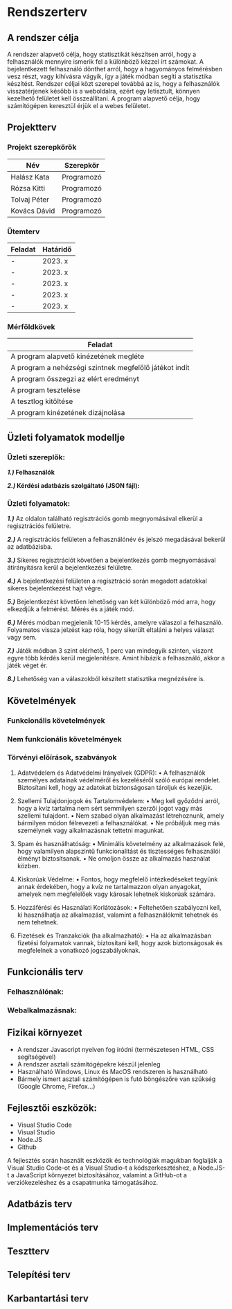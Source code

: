 # Rendszerterv

## A rendszer célja

A rendszer alapvető célja, hogy statisztikát készítsen arról, hogy a felhasználók mennyire ismerik fel a különböző kézzel írt számokat.
A bejelentkezett felhasználó dönthet arról, hogy a hagyományos felmérésben vesz részt, vagy kihívásra vágyik, így a játék módban segíti a statisztika készítést.
Rendszer céljai közt szerepel továbbá az is, hogy a felhasználók visszatérjenek később is a weboldalra, ezért egy letisztult, könnyen kezelhető felületet kell összeállítani.
A program alapvető célja, hogy számítógépen keresztül érjük el a webes felületet.

## Projektterv



### Projekt szerepkörök
| Név       | Szerepkör |
|-------------|-----------|
| Halász Kata | Programozó |
| Rózsa Kitti | Programozó |
| Tolvaj Péter | Programozó |
| Kovács Dávid  | Programozó |

### Ütemterv

| Feladat | Határidő |
|---------|----------|
| - | 2023. x |
| - | 2023. x |
| - | 2023. x |
| - | 2023. x |
| - | 2023. x |

### Mérföldkövek

| Feladat |
|---------|
| A program alapvető kinézetének megléte |
| A program a nehézségi szintnek megfelőlő játékot indít |
| A program összegzi az elért eredményt |
| A program tesztelése |
| A tesztlog kitöltése |
| A program kinézetének dizájnolása |

## Üzleti folyamatok modellje
### Üzleti szereplők:

 **_1.)_ Felhasználók**


 **_2.)_ Kérdési adatbázis szolgáltató (JSON fájl):**


### Üzleti folyamatok:

**_1.)_** Az oldalon található regisztrációs gomb megnyomásával elkerül a regisztrációs felületre.

**_2.)_** A regisztrációs felületen a felhasználónév és jelszó megadásával bekerül az adatbázisba.

**_3.)_** Sikeres regisztrációt követően a bejelentkezés gomb megnyomásával átirányításra kerül a bejelentkezési felületre.

**_4.)_** A bejelentkezési felületen a regisztráció során megadott adatokkal sikeres bejelentkezést hajt végre.

**_5.)_** Bejelentkezést követően lehetőség van két különböző mód arra, hogy elkezdjük a felmérést. Mérés és a játék mód.

**_6.)_** Mérés módban megjelenik 10-15 kérdés, amelyre válaszol a felhasználó. Folyamatos vissza jelzést kap róla, hogy sikerült eltaláni a helyes választ vagy sem.

**_7.)_** Játék módban 3 szint elérhető, 1 perc van mindegyik szinten, viszont egyre több kérdés kerül megjelenítésre. Amint hibázik a felhasználó, akkor a játék véget ér.

**_8.)_** Lehetőség van a válaszokból készített statisztika megnézésére is.


## Követelmények

### Funkcionális követelmények


### Nem funkcionális követelmények


### Törvényi előírások, szabványok

1.	Adatvédelem és Adatvédelmi Irányelvek (GDPR):
•	A felhasználók személyes adatainak védelméről és kezeléséről szóló európai rendelet. Biztosítani kell, hogy az adatokat biztonságosan tároljuk és kezeljük.

2.	Szellemi Tulajdonjogok és Tartalomvédelem:
•	Meg kell győződni arról, hogy a kvíz tartalma nem sért semmilyen szerzői jogot vagy más szellemi tulajdont.
•	Nem szabad olyan alkalmazást létrehoznunk, amely bármilyen módon félrevezeti a felhasználókat.
•	Ne próbáljuk meg más személynek vagy alkalmazásnak tettetni magunkat.

3.	Spam és használhatóság:
•	Minimális követelmény az alkalmazások felé, hogy valamilyen alapszintű funkcionalitást és tisztességes felhasználói élményt biztosítsanak.
•	Ne omoljon össze az alkalmazás használat közben.

4.	Kiskorúak Védelme:
•	Fontos, hogy megfelelő intézkedéseket tegyünk annak érdekében, hogy a kvíz ne tartalmazzon olyan anyagokat, amelyek nem megfelelőek vagy károsak lehetnek kiskorúak számára.

5.	Hozzáférési és Használati Korlátozások:
•	Feltehetően szabályozni kell, ki használhatja az alkalmazást, valamint a felhasználókmit tehetnek és nem tehetnek.

6.	Fizetések és Tranzakciók (ha alkalmazható):
•	Ha az alkalmazásban fizetési folyamatok vannak, biztosítani kell, hogy azok biztonságosak és megfelelnek a vonatkozó jogszabályoknak.

## Funkcionális terv


### Felhasználónak:


### Webalkalmazásnak:


## Fizikai környezet

- A rendszer Javascript nyelven fog íródni (természetesen HTML, CSS segítségével)
- A rendszer asztali számítógépekre készül jelenleg
- Használható Windows, Linux és MacOS rendszeren is használható
- Bármely ismert asztali számítógépen is futó böngészőre van szükség (Google Chrome, Firefox...)

## Fejlesztői eszközök:

  - Visual Studio Code
  - Visual Studio
  - Node.JS
  - Github

A fejlesztés során használt eszközök és technológiák magukban foglalják a Visual Studio Code-ot és a Visual Studio-t a kódszerkesztéshez, a Node.JS-t a JavaScript környezet biztosításához, valamint a GitHub-ot a verziókezeléshez és a csapatmunka támogatásához.


## Adatbázis terv


## Implementációs terv


## Tesztterv


## Telepítési terv


## Karbantartási terv

